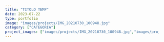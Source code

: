 ```yaml
---
title: "TITOLO TEMP"
date: 2023-07-22
type: portfolio
image: "images/projects/IMG_20210730_100948.jpg"
category: ["CATEGORIA"]
project_images: ["images/projects/IMG_20210730_100948.jpg","images/projects/IMG_20210730_102122.jpg","images/projects/IMG_20210730_103623.jpg","images/projects/IMG_20210730_103635.jpg","images/projects/IMG_20210730_103750.jpg","images/projects/IMG_20210730_103804.jpg","images/projects/IMG_20210730_103947.jpg"]
---
```

